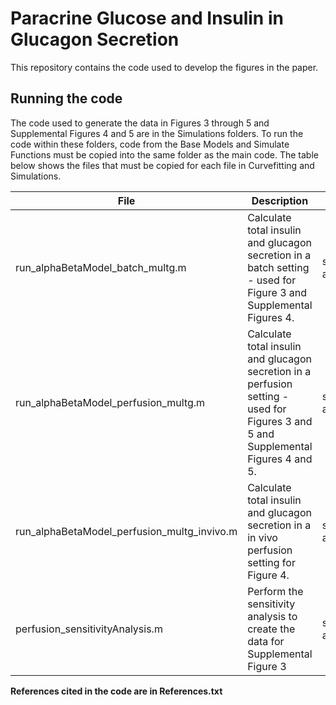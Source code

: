 # Paracrine Glucose and Insulin in Glucagon Secretion
 This repository contains the code used to develop the figures in the paper.

## Running the code
 The code used to generate the data in Figures 3 through 5 and Supplemental Figures 4 and 5 are in the Simulations folders. To run the code within these folders, code from the Base Models and Simulate Functions must be copied into the same folder as the main code. The table below shows the files that must be copied for each file in Curvefitting and Simulations.

|File| Description| Additional Files|
|--- | --- | --- |
|run_alphaBetaModel_batch_multg.m| Calculate total insulin and glucagon secretion in a batch setting - used for Figure 3 and Supplemental Figures 4. |simulate_alphaBetaModel_batch.m, alphaBetaModel_batch.m|
|run_alphaBetaModel_perfusion_multg.m| Calculate total insulin and glucagon secretion in a perfusion setting - used for Figures 3 and 5 and Supplemental Figures 4 and 5. | simulate_alphaBetaModel_perfusion.m, alphaBetaModel_perfusion.m|
|run_alphaBetaModel_perfusion_multg_invivo.m| Calculate total insulin and glucagon secretion in a in vivo perfusion setting for Figure 4. | simulate_alphaBetaModel_perfusion.m, alphaBetaModel_perfusion.m|
|perfusion_sensitivityAnalysis.m| Perform the sensitivity analysis to create the data for Supplemental Figure 3| simulate_alphaBetaModel_perfusion.m, alphaBetaModel_perfusion.m|


**References cited in the code are in References.txt**
